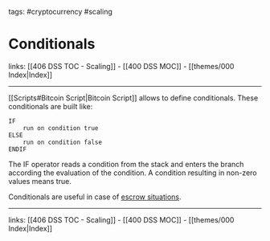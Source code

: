 tags: #cryptocurrency #scaling

# Conditionals

links: [[406 DSS TOC - Scaling]] - [[400 DSS MOC]] - [[themes/000 Index|Index]]

---

[[Scripts#Bitcoin Script|Bitcoin Script]] allows to define conditionals. These conditionals are built like:

```
IF 
	run on condition true
ELSE
	run on condition false
ENDIF
```

The IF operator reads a condition from the stack and enters the branch according the evaluation of the condition. A condition resulting in non-zero values means true.

Conditionals are useful in case of [escrow situations](https://www.investopedia.com/terms/e/escrowagreement.asp).

---
links: [[406 DSS TOC - Scaling]] - [[400 DSS MOC]] - [[themes/000 Index|Index]]